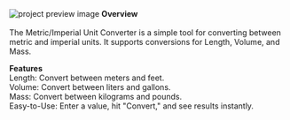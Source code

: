 <img src="./prewiew.png" alt="project preview image">
<b><b>Overview</b> <br></b> <br>
The Metric/Imperial Unit Converter is a simple tool for converting between metric and imperial units. It supports conversions for Length, Volume, and Mass.

<b>Features</b><br>
Length: Convert between meters and feet.<br>
Volume: Convert between liters and gallons.<br>
Mass: Convert between kilograms and pounds.<br>
Easy-to-Use: Enter a value, hit "Convert," and see results instantly.
